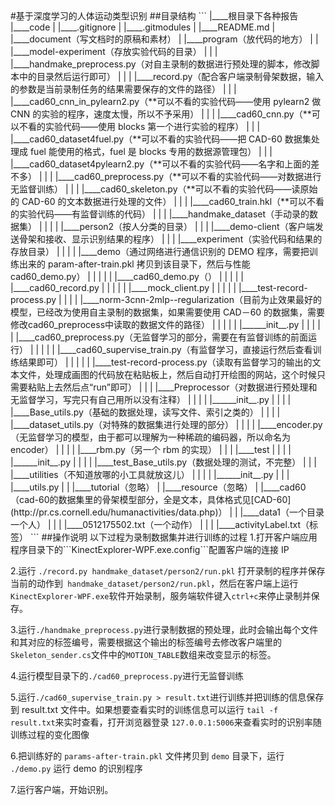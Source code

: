 <head> <meta charset="UTF-8"> </head>
#基于深度学习的人体运动类型识别  
##目录结构  
```  
|____根目录下各种报告
|____code
| |____.gitignore
| |____.gitmodules
| |____README.md
| |____document（写文档时的原稿和素材）
| |____program（放代码的地方）
| | |____model-experiment（存放实验代码的目录）
| | | |____handmake_preprocess.py（对自主录制的数据进行预处理的脚本，修改脚本中的目录然后运行即可）
| | | |____record.py（配合客户端录制骨架数据，输入的参数是当前录制任务的结果需要保存的文件的路径）
| | | |____cad60_cnn_in_pylearn2.py（**可以不看的实验代码——使用 pylearn2 做 CNN 的实验的程序，速度太慢，所以不予采用）
| | | |____cad60_cnn.py（**可以不看的实验代码——使用 blocks 第一个进行实验的程序）
| | | |____cad60_dataset4fuel.py（**可以不看的实验代码——把 CAD-60 数据集处理成 fuel 能使用的格式，fuel 是 blocks 专用的数据源管理包）
| | | |____cad60_dataset4pylearn2.py（**可以不看的实验代码——名字和上面的差不多）
| | | |____cad60_preprocess.py（**可以不看的实验代码——对数据进行无监督训练）
| | | |____cad60_skeleton.py（**可以不看的实验代码——读原始的 CAD-60 的文本数据进行处理的文件）
| | | |____cad60_train.hkl（**可以不看的实验代码——有监督训练的代码）
| | | |____handmake_dataset（手动录的数据集）
| | | | |____person2（按人分类的目录）
| | | |____demo-client（客户端发送骨架和接收、显示识别结果的程序）
| | | |____experiment（实验代码和结果的存放目录）
| | | | |____demo（通过网络进行通信识别的 DEMO 程序，需要把训练出来的 param-after-train.pkl 拷贝到该目录下，然后与性能 cad60_demo.py）
| | | | | |____cad60_demo.py（）
| | | | | |____cad60_record.py
| | | | | |____mock_client.py
| | | | | |____test-record-process.py
| | | | |____norm-3cnn-2mlp--regularization（目前为止效果最好的模型，已经改为使用自主录制的数据集，如果需要使用 CAD－60 的数据集，需要修改cad60_preprocess中读取的数据文件的路径）
| | | | | |______init__.py
| | | | | |____cad60_preprocess.py（无监督学习的部分，需要在有监督训练的前面运行）
| | | | | |____cad60_supervise_train.py（有监督学习，直接运行然后查看训练结果即可）
| | | | | |____test-record-process.py（读取有监督学习的输出的文本文件，处理成画图的代码放在粘贴板上，然后自动打开绘图的网站，这个时候只需要粘贴上去然后点“run”即可）
| | | |____Preprocessor（对数据进行预处理和无监督学习，写完只有自己用所以没有注释）
| | | | |______init__.py
| | | | |____Base_utils.py（基础的数据处理，读写文件、索引之类的）
| | | | |____dataset_utils.py（对特殊的数据集进行处理的部分）
| | | | |____encoder.py（无监督学习的模型，由于都可以理解为一种稀疏的编码器，所以命名为 encoder）
| | | | |____rbm.py（另一个 rbm 的实现）
| | | |____test
| | | | |______init__.py
| | | | |____test_Base_utils.py（数据处理的测试，不完整）
| | | |____utilities（不知道放哪的小工具就放这儿）
| | | | |______init__.py
| | | |____utils.py
| | |____tutorial（忽略）
| |____resource（忽略）
| |____cad60（cad-60的数据集里的骨架模型部分，全是文本，具体格式见[CAD-60](http://pr.cs.cornell.edu/humanactivities/data.php)）
| | |____data1（一个目录一个人）
| | | |____0512175502.txt（一个动作）
| | | |____activityLabel.txt（标签）
```  
##操作说明  
以下过程为录制数据集并进行训练的过程  
1.打开客户端应用程序目录下的```KinectExplorer-WPF.exe.config```配置客户端的连接 IP  

2.运行 ```./record.py handmake_dataset/person2/run.pkl``` 打开录制的程序并保存当前的动作到``` handmake_dataset/person2/run.pkl```，然后在客户端上运行```KinectExplorer-WPF.exe```软件开始录制，服务端软件键入```ctrl+c```来停止录制并保存。  

3.运行```./handmake_preprocess.py```进行录制数据的预处理，此时会输出每个文件和其对应的标签编号，需要根据这个输出的标签编号去修改客户端里的```Skeleton_sender.cs```文件中的```MOTION_TABLE```数组来改变显示的标签。  

4.运行模型目录下的```./cad60_preprocess.py```进行无监督训练  

5.运行```./cad60_supervise_train.py > result.txt```进行训练并把训练的信息保存到 result.txt 文件中。如果想要查看实时的训练信息可以运行 ```tail -f result.txt```来实时查看，打开浏览器登录 ```127.0.0.1:5006```来查看实时的识别率随训练过程的变化图像  

6.把训练好的 ```params-after-train.pkl``` 文件拷贝到 ```demo``` 目录下，运行 ```./demo.py``` 运行 demo 的识别程序  

7.运行客户端，开始识别。
